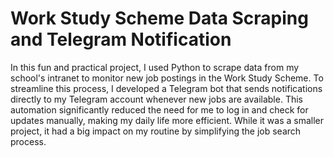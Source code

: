 # Work Study Scheme Data Scraping and Telegram Notification  
In this fun and practical project, I used Python to scrape data from my school's intranet to monitor new job postings in the Work Study Scheme. To streamline this process, I developed a Telegram bot that sends notifications directly to my Telegram account whenever new jobs are available. This automation significantly reduced the need for me to log in and check for updates manually, making my daily life more efficient. While it was a smaller project, it had a big impact on my routine by simplifying the job search process.
